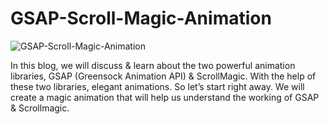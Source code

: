 # GSAP-Scroll-Magic-Animation

![GSAP-Scroll-Magic-Animation](https://user-images.githubusercontent.com/82109268/129259361-61dc87de-1c93-43c9-9b10-0721f1b42ea9.jpg)


In this blog, we will discuss & learn about the two powerful animation libraries, GSAP (Greensock Animation API) & ScrollMagic. With the help of these two libraries, elegant animations.  So let’s start right away. We will create a magic animation that will help us understand the working of GSAP & Scrollmagic.
